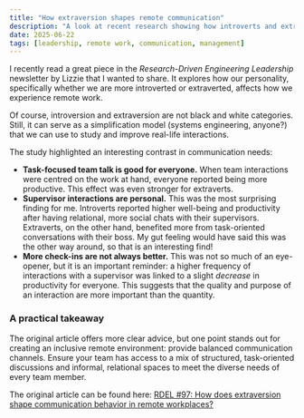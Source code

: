 ```yaml
---
title: "How extraversion shapes remote communication"
description: "A look at recent research showing how introverts and extraverts have different communication needs in a remote workplace, and how leaders can adapt."
date: 2025-06-22
tags: [leadership, remote work, communication, management]
---
```


I recently read a great piece in the *Research-Driven Engineering Leadership* newsletter by Lizzie that I wanted to share. It explores how our personality, specifically whether we are more introverted or extraverted, affects how we experience remote work.

Of course, introversion and extraversion are not black and white categories. Still, it can serve as a simplification model (systems engineering, anyone?) that we can use to study and improve real-life interactions.

The study highlighted an interesting contrast in communication needs:

*   **Task-focused team talk is good for everyone.** When team interactions were centred on the work at hand, everyone reported being more productive. This effect was even stronger for extraverts.
*   **Supervisor interactions are personal.** This was the most surprising finding for me. Introverts reported higher well-being and productivity after having relational, more social chats with their supervisors. Extraverts, on the other hand, benefited more from task-oriented conversations with their boss. My gut feeling would have said this was the other way around, so that is an interesting find!
*   **More check-ins are not always better.** This was not so much of an eye-opener, but it is an important reminder: a higher frequency of interactions with a supervisor was linked to a slight *decrease* in productivity for everyone. This suggests that the quality and purpose of an interaction are more important than the quantity.

### A practical takeaway

The original article offers more clear advice, but one point stands out for creating an inclusive remote environment: provide balanced communication channels. Ensure your team has access to a mix of structured, task-oriented discussions and informal, relational spaces to meet the diverse needs of every team member.

The original article can be found here: [RDEL #97: How does extraversion shape communication behavior in remote workplaces?](https://rdel.substack.com/p/rdel-97-how-does-extraversion-shape)